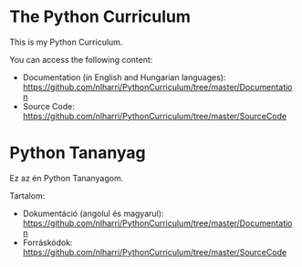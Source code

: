 # The Python Curriculum
This is my Python Curriculum.

You can access the following content:
- Documentation (in English and Hungarian languages): https://github.com/nlharri/PythonCurriculum/tree/master/Documentation
- Source Code: https://github.com/nlharri/PythonCurriculum/tree/master/SourceCode

# Python Tananyag
Ez az én Python Tananyagom.

Tartalom:
- Dokumentáció (angolul és magyarul): https://github.com/nlharri/PythonCurriculum/tree/master/Documentation
- Forráskódok: https://github.com/nlharri/PythonCurriculum/tree/master/SourceCode
